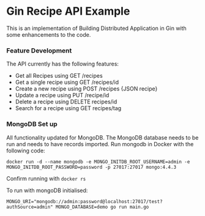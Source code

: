 # Gin Recipe API Example

This is an implementation of Building Distributed Application in Gin with some enhancements to the code. 

### Feature Development
The API currently has the following features:

- Get all Recipes using GET /recipes 
- Get a single recipe using GET /recipes/id
- Create a new recipe using POST /recipes {JSON recipe}
- Update a recipe using PUT /recipe/id
- Delete a recipe using DELETE recipes/id
- Search for a recipe using GET recipes/tag

### MongoDB Set up
All functionality updated for MongoDB. The MongoDB database needs to be run and needs to have records imported. Run mongodb in Docker with the following code:

```docker run -d --name mongodb -e MONGO_INITDB_ROOT_USERNAME=admin -e MONGO_INITDB_ROOT_PASSWORD=password -p 27017:27017 mongo:4.4.3```

Confirm running with ```docker rs```

To run with mongoDB initialised:

```MONGO_URI="mongodb://admin:password@localhost:27017/test?authSource=admin" MONGO_DATABASE=demo go run main.go```




